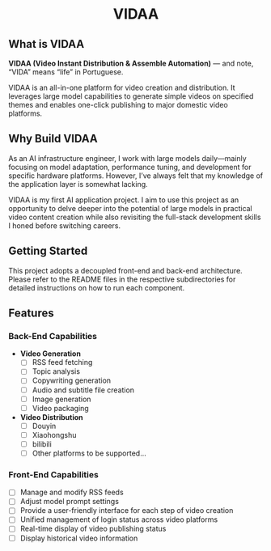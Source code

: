 <!-- <div align="center">
  <img src="docs/logo.svg" alt="Logo"/>
</div> -->

<h1 align="center">
  VIDAA
</h1>

## What is VIDAA

**VIDAA (Video Instant Distribution & Assemble Automation)** — and note, “VIDA” means “life” in Portuguese.

VIDAA is an all-in-one platform for video creation and distribution. It leverages large model capabilities to generate simple videos on specified themes and enables one-click publishing to major domestic video platforms.

## Why Build VIDAA

As an AI infrastructure engineer, I work with large models daily—mainly focusing on model adaptation, performance tuning, and development for specific hardware platforms. However, I’ve always felt that my knowledge of the application layer is somewhat lacking.

VIDAA is my first AI application project. I aim to use this project as an opportunity to delve deeper into the potential of large models in practical video content creation while also revisiting the full-stack development skills I honed before switching careers.

## Getting Started

This project adopts a decoupled front-end and back-end architecture. Please refer to the README files in the respective subdirectories for detailed instructions on how to run each component.

## Features

### Back-End Capabilities

- **Video Generation**
  - [ ] RSS feed fetching
  - [ ] Topic analysis
  - [ ] Copywriting generation
  - [ ] Audio and subtitle file creation
  - [ ] Image generation
  - [ ] Video packaging
- **Video Distribution**
  - [ ] Douyin
  - [ ] Xiaohongshu
  - [ ] bilibili
  - [ ] Other platforms to be supported...

### Front-End Capabilities

- [ ] Manage and modify RSS feeds
- [ ] Adjust model prompt settings
- [ ] Provide a user-friendly interface for each step of video creation
- [ ] Unified management of login status across video platforms
- [ ] Real-time display of video publishing status
- [ ] Display historical video information

